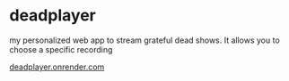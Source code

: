 # deadplayer
my personalized web app to stream grateful dead shows. It allows you to choose a specific recording

[deadplayer.onrender.com](deadplayer.onrender.com)
